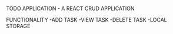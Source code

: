 TODO APPLICATION - A REACT CRUD APPLICATION

FUNCTIONALITY
-ADD TASK
-VIEW TASK
-DELETE TASK
-LOCAL STORAGE
